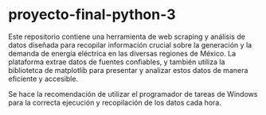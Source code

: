 # proyecto-final-python-3

Este repositorio contiene una herramienta de web scraping y análisis de datos diseñada para recopilar información crucial sobre la generación y la demanda de energía eléctrica en las diversas regiones de México. La plataforma extrae datos de fuentes confiables, y también utiliza la bibliotetca de matplotlib para presentar y analizar estos datos de manera eficiente y accesible.

Se hace la recomendación de utilizar el programador de tareas de Windows para la correcta ejecución y recopilación de los datos cada hora.